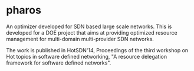 # pharos
An optimizer developed for SDN based large scale networks. This is developed for a DOE project that aims at providing optimized resource management for multi-domain multi-provider SDN networks. 

The work is published in HotSDN'14, Proceedings of the third workshop on Hot topics in software defined networking, "A resource delegation framework for software defined networks".

